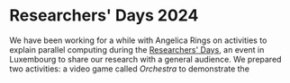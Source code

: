 # Researchers' Days 2024

We have been working for a while with Angelica Rings on activities to explain parallel computing during the [Researchers' Days](https://researchersdays.science.lu/fr), an event in Luxembourg to share our research with a general audience.
We prepared two activities: a video game called _Orchestra_ to demonstrate the